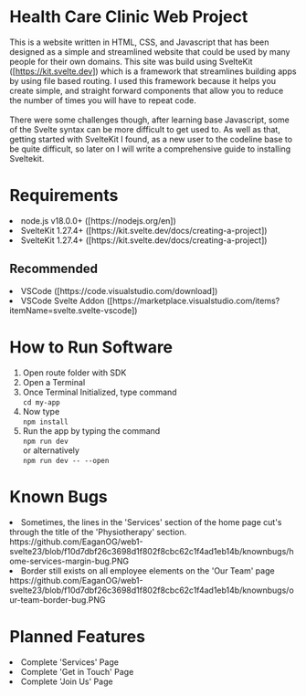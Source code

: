 # Health Care Clinic Web Project

This is a website written in HTML, CSS, and Javascript that has been designed as a simple and streamlined website that could be used by many people for their own domains. This site was build using SvelteKit ([https://kit.svelte.dev]) which is a framework that streamlines building apps by using file based routing. I used this framework because it helps you create simple, and straight forward components that allow you to reduce the number of times you will have to repeat code.<br><br>There were some challenges though, after learning base Javascript, some of the Svelte syntax can be more difficult to get used to. As well as that, getting started with SvelteKit I found, as a new user to the codeline base to be quite difficult, so later on I will write a comprehensive guide to installing Sveltekit.

# Requirements
<li>
  node.js v18.0.0+ ([https://nodejs.org/en])
</li>
<li>
  SvelteKit 1.27.4+ ([https://kit.svelte.dev/docs/creating-a-project])
</li>
<li>
  SvelteKit 1.27.4+ ([https://kit.svelte.dev/docs/creating-a-project])
</li>

## Recommended

<li>
  VSCode ([https://code.visualstudio.com/download])
</li>
<li>
  VSCode Svelte Addon ([https://marketplace.visualstudio.com/items?itemName=svelte.svelte-vscode])
</li>

# How to Run Software
1. Open route folder with SDK
2. Open a Terminal
3. Once Terminal Initialized, type command<br>`cd my-app`
4. Now type<br>`npm install`
5. Run the app by typing the command<br>`npm run dev`<br>or alternatively<br>`npm run dev -- --open`

# Known Bugs
<li>
  Sometimes, the lines in the 'Services' section of the home page cut's through the title of the 'Physiotherapy' section.
  https://github.com/EaganOG/web1-svelte23/blob/f10d7dbf26c3698d1f802f8cbc62c1f4ad1eb14b/knownbugs/home-services-margin-bug.PNG
</li>
<li>
  Border still exists on all employee elements on the 'Our Team' page<br>
  https://github.com/EaganOG/web1-svelte23/blob/f10d7dbf26c3698d1f802f8cbc62c1f4ad1eb14b/knownbugs/our-team-border-bug.PNG
</li>

# Planned Features
<li>
  Complete 'Services' Page
</li>
<li>
  Complete 'Get in Touch' Page
</li>
<li>
  Complete 'Join Us' Page
</li>